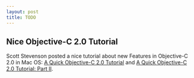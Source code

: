 ```yaml
---
layout: post
title: TODO
---
```

## Nice Objective-C 2.0 Tutorial

Scott Stevenson posted a nice tutorial  about new Features in Objective-C 2.0 in
Mac  OS: [A  Quick Objective-C  2.0 Tutorial][1]  and [A  Quick Objective-C  2.0
Tutorial: Part II][2].

[1]: http://theocacao.com/document.page/510
[2]: http://theocacao.com/document.page/516